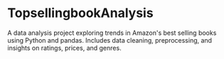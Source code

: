 # TopsellingbookAnalysis
 A data analysis project exploring trends in Amazon's best selling books using Python and pandas. Includes data cleaning, preprocessing, and insights on ratings, prices, and genres.
